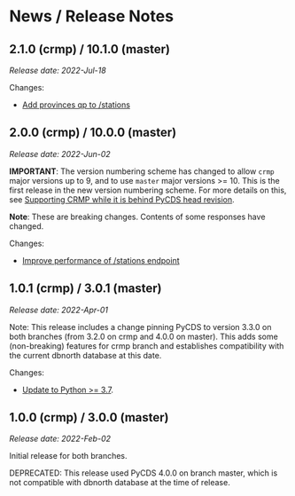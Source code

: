# News / Release Notes

## 2.1.0 (crmp) / 10.1.0 (master)

*Release date: 2022-Jul-18*

Changes:

- [Add provinces qp to /stations](https://github.com/pacificclimate/station-data-portal-backend/pull/37)

## 2.0.0 (crmp) / 10.0.0 (master)

*Release date: 2022-Jun-02*

**IMPORTANT**: The version numbering scheme has changed to allow `crmp` major 
versions up to 9, and to use `master` major versions >= 10. This is the first 
release in the new version numbering scheme. For more details on this, see
[Supporting CRMP while it is behind PyCDS head revision](docs/supporting-crmp.md).

**Note**: These are breaking changes. Contents of some responses have changed.

Changes:

- [Improve performance of /stations endpoint](https://github.com/pacificclimate/station-data-portal-backend/pull/34)

## 1.0.1 (crmp) / 3.0.1 (master)

*Release date: 2022-Apr-01*

Note: This release includes a change pinning PyCDS to version 3.3.0 on 
both branches (from 3.2.0 on crmp and 4.0.0 on master). This adds 
some (non-breaking) features for crmp branch and establishes compatibility 
with the current dbnorth database at this date.

Changes:
- [Update to Python >= 3.7](https://github.com/pacificclimate/station-data-portal-backend/pull/33). 


## 1.0.0 (crmp) / 3.0.0 (master)

*Release date: 2022-Feb-02*

Initial release for both branches.

DEPRECATED: This release used PyCDS 4.0.0 on branch master, which is not 
compatible with dbnorth database at the time of release.
